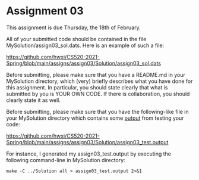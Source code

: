 # Assignment 03

This assignment is due Thursday, the 18th of February.

All of your submitted code should be contained in the file
MySolution/assign03_sol.dats. Here is an example of such a file:

https://github.com/hwxi/CS520-2021-Spring/blob/main/assigns/assign03/Solution/assign03_sol.dats

Before submitting, please make sure that you have a README.md in
your MySolution directory, which (very) briefly describes what you
have done for this assignment. In particular, you should state clearly
that what is submitted by you is YOUR OWN CODE. If there is collaboration,
you should clearly state it as well.

Before submitting, please make sure that you have the
following-like file in your MySolution directory which contains
some [output](./Solution/assign03_test.output) from testing your code:

https://github.com/hwxi/CS520-2021-Spring/blob/main/assigns/assign03/Solution/assign03_test.output

For instance, I generated my assign03_test.output by executing the following
command-line in MySolution directory:

```
make -C ../Solution all > assign03_test.output 2>&1
```
